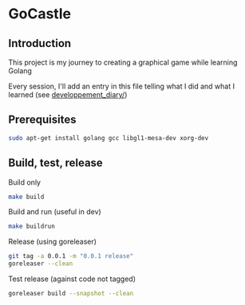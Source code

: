 # GoCastle

## Introduction

This project is my journey to creating a graphical game while learning Golang

Every session, I'll add an entry in this file telling what I did and what I learned (see [developpement_diary/](developpement_diary/))

## Prerequisites 

```bash
sudo apt-get install golang gcc libgl1-mesa-dev xorg-dev
```

## Build, test, release

Build only

```bash
make build
```

Build and run (useful in dev)

```bash
make buildrun
```

Release (using goreleaser)

```bash
git tag -a 0.0.1 -m "0.0.1 release"
goreleaser --clean
```

Test release (against code not tagged)

```bash
goreleaser build --snapshot --clean
```
